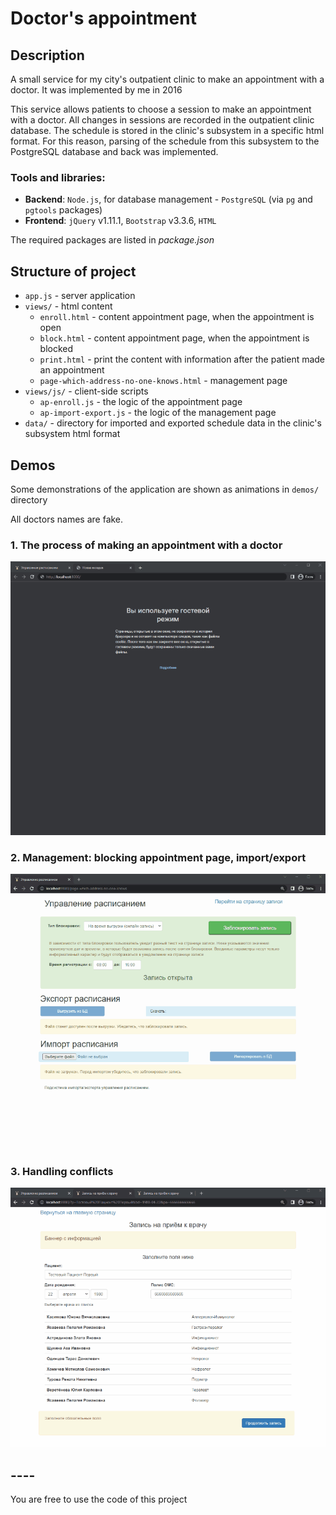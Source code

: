 # Doctor's appointment

## Description

A small service for my city's outpatient clinic to make an appointment with a doctor.
It was implemented by me in 2016

This service allows patients to choose a session to make an appointment with a doctor. All changes in sessions are recorded in the outpatient clinic database.
The schedule is stored in the clinic's subsystem in a specific html format. For this reason, parsing of the schedule from this subsystem to the PostgreSQL database and back was implemented.

### Tools and libraries:

- **Backend**:  `Node.js`, for database management - `PostgreSQL` (via `pg` and `pgtools` packages)
- **Frontend**: `jQuery` v1.11.1, `Bootstrap` v3.3.6, `HTML`

The required packages are listed in _package.json_

## Structure of project
- `app.js` - server application
- `views/` - html content
  - `enroll.html` - content appointment page, when the appointment is open 
  - `block.html` - content appointment page, when the appointment is blocked  
  - `print.html` - print the content with information after the patient made an appointment
  - `page-which-address-no-one-knows.html` - management page
- `views/js/` - client-side scripts 
  - `ap-enroll.js` - the logic of the appointment page
  - `ap-import-export.js` - the logic of the management page 
- `data/` - directory for imported and exported schedule data in the clinic's subsystem html format 


## Demos
Some demonstrations of the application are shown as animations in `demos/` directory

All doctors names are fake.

### 1. The process of making an appointment with a doctor

![](demos/0.appointment.gif)

### 2. Management: blocking appointment page, import/export 

![](demos/1.management.gif)

### 3. Handling conflicts

![](demos/2.conflict.gif)


## ----
You are free to use the code of this project
